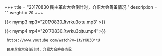 +++
title = "20170830  民主革命大会倒计时，介绍大会筹备情况 "
description = ""
weight = 20
+++

{{< mymp3 mp3="20170830_1tvrku3ojtu.mp3" >}}

{{< mymp4 mp4="20170830_1tvrku3ojtu.mp4" >}}

     https://www.youtube.com/watch?v=1tVrKU3OjtU 
     
     民主革命大会倒计时，介绍大会筹备情况 
